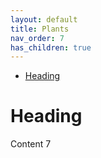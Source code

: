```yaml
---
layout: default
title: Plants
nav_order: 7
has_children: true
---
```


- [Heading](#heading)

# Heading

Content 7
